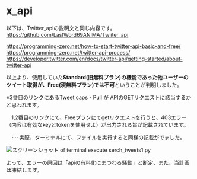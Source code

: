# x_api

以下は、Twitter_apiの説明文と同じ内容です。
https://github.com/LastWord69ANIMA/Twiiter_api

https://programming-zero.net/how-to-start-twitter-api-basic-and-free/
https://programming-zero.net/twitter-api-process/
https://developer.twitter.com/en/docs/twitter-api/getting-started/about-twitter-api

以上より、使用していた**Standard(旧無料プラン)の機能であった他ユーザーのツイート取得が、Free(現無料プラン)では不可**ということが判明しました。

※3番目のリンクにあるTweet caps - Pull が APIのGETリクエストに該当するかと思われます。

　1,2番目のリンクにて、Freeプランにてgetリクエストを行うと、403エラー（内容は有効なkeyとtokenを使用せよ）が出力される旨が記載されています。

 　･･･実際、ターミナルにて、ファイルを実行すると同様の記載がでました。

![スクリーンショット of terminal execute serch_tweets1.py](https://images.microcms-assets.io/assets/7ac15f6666c24a5f88467fd874441472/b22c21e0c00b42ac91114c6211cd6f62/x_api%E3%81%AE%E9%96%8B%E7%99%BA%E4%B8%AD%E6%AD%A2.png)

よって、エラーの原因は「apiの有料化にまつわる騒動」と断定、また、当計画は凍結します。
